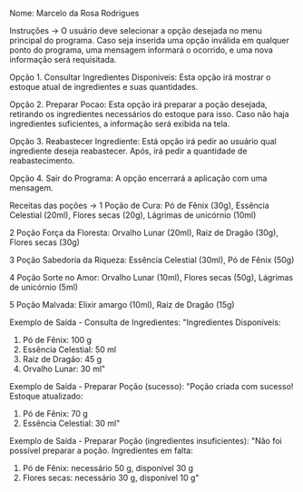 Nome: Marcelo da Rosa Rodrigues

Instruções ->
O usuário deve selecionar a opção desejada no menu principal do programa.
Caso seja inserida uma opção inválida em qualquer ponto do programa, uma mensagem informará o ocorrido, e uma nova informação será requisitada.

Opção 1. Consultar Ingredientes Disponiveis:
Esta opção irá mostrar o estoque atual de ingredientes e suas quantidades.

Opção 2. Preparar Pocao:
Esta opção irá preparar a poção desejada, retirando os ingredientes necessários do estoque para isso.
Caso não haja ingredientes suficientes, a informação será exibida na tela.

Opção 3. Reabastecer Ingrediente:
Está opção irá pedir ao usuário qual ingrediente deseja reabastecer. Após, irá pedir a quantidade de reabastecimento.

Opção 4. Sair do Programa: 
A opção encerrará a aplicação com uma mensagem.


Receitas das poções ->
1 Poção de Cura: Pó de Fênix (30g), Essência Celestial (20ml), Flores
secas (20g), Lágrimas de unicórnio (10ml)

2 Poção Força da Floresta: Orvalho Lunar (20ml), Raiz de Dragão (30g), Flores
secas (30g)

3 Poção Sabedoria da Riqueza: Essência Celestial (30ml), Pó de Fênix (50g)

4 Poção Sorte no Amor: Orvalho Lunar (10ml), Flores secas (50g), Lágrimas
de unicórnio (5ml)

5 Poção Malvada: Elixir amargo (10ml), Raiz de Dragão (15g)


Exemplo de Saída - Consulta de Ingredientes:
"Ingredientes Disponíveis:
1. Pó de Fênix: 100 g
2. Essência Celestial: 50 ml
3. Raiz de Dragão: 45 g
4. Orvalho Lunar: 30 ml"

Exemplo de Saída - Preparar Poção (sucesso):
"Poção criada com sucesso!
Estoque atualizado:
1. Pó de Fênix: 70 g
2. Essência Celestial: 30 ml"

Exemplo de Saída - Preparar Poção (ingredientes insuficientes):
"Não foi possível preparar a poção. Ingredientes em falta:
1. Pó de Fênix: necessário 50 g, disponível 30 g
2. Flores secas: necessário 30 g, disponível 10 g"

